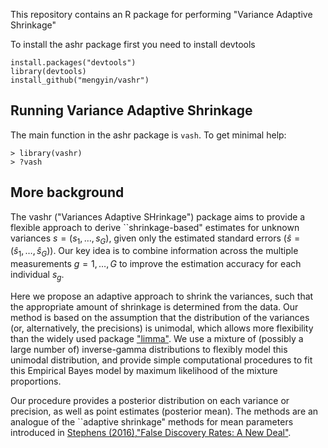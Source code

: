 This repository contains an R package for performing "Variance Adaptive Shrinkage"

To install the ashr package first you need to install devtools
```
install.packages("devtools")
library(devtools)
install_github("mengyin/vashr")
```

## Running Variance Adaptive Shrinkage


The main function in the ashr package is `vash`. To get minimal help:
```
> library(vashr)
> ?vash
```

## More background

The vashr ("Variances Adaptive SHrinkage") package aims to provide a flexible approach to derive ``shrinkage-based" estimates for unknown variances $s=(s_1,\dots,s_G)$, given only the estimated standard errors ($\hat{s}=(\hat{s}_1,\dots,\hat{s}_G)$). Our key idea is to combine information across the multiple measurements $g=1,\dots,G$ to improve the estimation accuracy for each individual $s_g$.  

Here we propose an adaptive approach to shrink the variances, such that the appropriate amount of shrinkage is determined from the data. Our method is based on the assumption that the distribution of the variances (or, alternatively, the precisions) is unimodal, which allows more flexibility than the widely used package ["limma"](https://bioconductor.org/packages/release/bioc/html/limma.html). We use a mixture of (possibly a large number of) inverse-gamma distributions to flexibly model this unimodal distribution, and provide simple computational procedures to fit this Empirical Bayes model by maximum likelihood of the mixture proportions.

Our procedure provides a posterior distribution on each variance or precision, as well as point estimates (posterior mean). The methods are an analogue of the ``adaptive shrinkage" methods for mean parameters introduced in [Stephens (2016),"False Discovery Rates: A New Deal"](http://biorxiv.org/content/early/2016/01/29/038216). 
